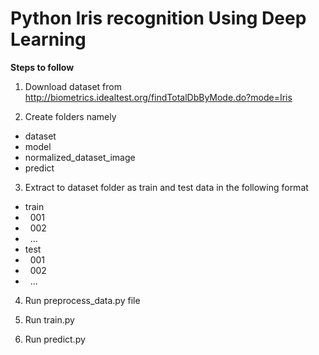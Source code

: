 # Python Iris recognition Using Deep Learning

<b> Steps to follow </b>

1. Download dataset from http://biometrics.idealtest.org/findTotalDbByMode.do?mode=Iris

2. Create folders namely

<ul>
	<li>dataset</li>
	<li>model</li>
	<li>normalized_dataset_image</li>
	<li>predict</li>
</ul>

3. Extract to dataset folder as train and test data in the following format

<ul>
	<li>train</li>
	<li>&nbsp;&nbsp;001</li>
	<li>&nbsp;&nbsp;002</li>
	<li>&nbsp;&nbsp;...</li>
	<li>test</li>
	<li>&nbsp;&nbsp;001</li>
	<li>&nbsp;&nbsp;002</li>
	<li>&nbsp;&nbsp;...</li>
</ul>

4. Run preprocess_data.py file

5. Run train.py

6. Run predict.py
